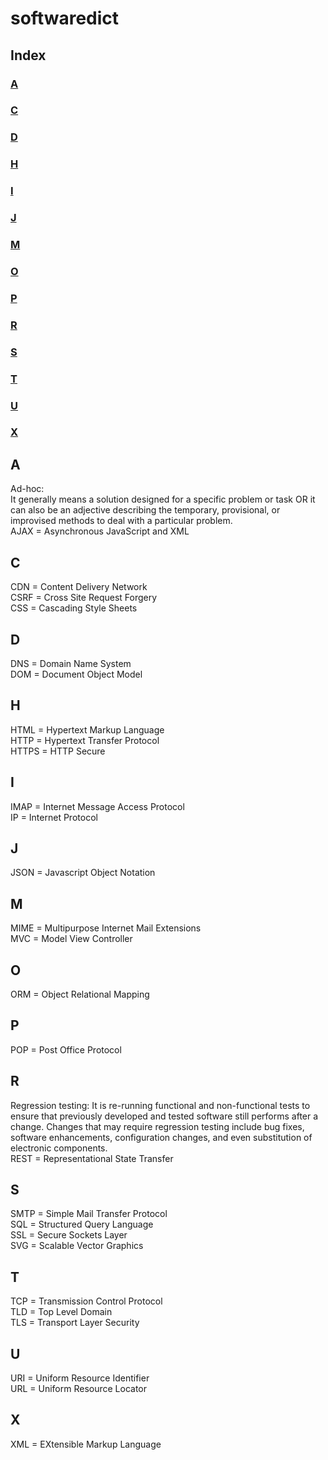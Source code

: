 # softwaredict

## Index
### [A](#a-1)
### [C](#c-1)
### [D](#d-1)
### [H](#h-1)
### [I](#i-1)
### [J](#j-1)
### [M](#m-1)
### [O](#o-1)
### [P](#p-1)
### [R](#r-1)
### [S](#s-1)
### [T](#t-1)
### [U](#u-1)
### [X](#x-1)

## A
Ad-hoc:  
It generally means a solution designed for a specific problem or task OR it can also be an adjective describing the temporary, provisional, or improvised methods to deal with a particular problem.  
AJAX = Asynchronous JavaScript and XML  

## C
CDN  = Content Delivery Network  
CSRF = Cross Site Request Forgery  
CSS  = Cascading Style Sheets  

## D
DNS = Domain Name System  
DOM = Document Object Model  

## H
HTML  = Hypertext Markup Language  
HTTP  = Hypertext Transfer Protocol  
HTTPS = HTTP Secure  

## I
IMAP = Internet Message Access Protocol  
IP   = Internet Protocol  

## J
JSON = Javascript Object Notation  

## M
MIME = Multipurpose Internet Mail Extensions  
MVC  = Model View Controller  

## O
ORM = Object Relational Mapping  

## P
POP = Post Office Protocol  

## R
Regression testing:
It is re-running functional and non-functional tests to ensure that previously developed and tested software still performs after a change. Changes that may require regression testing include bug fixes, software enhancements, configuration changes, and even substitution of electronic components.  
REST = Representational State Transfer  

## S
SMTP = Simple Mail Transfer Protocol  
SQL  = Structured Query Language  
SSL  = Secure Sockets Layer  
SVG  = Scalable Vector Graphics  

## T
TCP = Transmission Control Protocol  
TLD = Top Level Domain  
TLS = Transport Layer Security  

## U
URI = Uniform Resource Identifier  
URL = Uniform Resource Locator  

## X
XML = EXtensible Markup Language  
